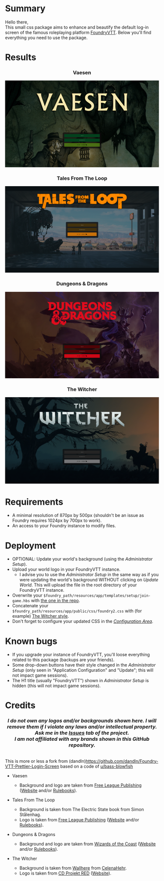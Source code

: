 # Summary
Hello there,<br>
This small css package aims to enhance and beautify the default log-in screen of the famous roleplaying platform [FoundryVTT](https://foundryvtt.com/).
Below you'll find everything you need to use the package.

# Results
### <p align="center">Vaesen</p>
![Vaesen Rendered](_samples/vaesen-rendered.png)<br>
### <p align="center">Tales From The Loop</p>
![Tales From The Loop Rendered](_samples/tftl-rendered.png)<br>
### <p align="center">Dungeons & Dragons</p>
![Dungeons & Dragons](_samples/d&d-rendered.png)<br>
### <p align="center">The Witcher</p>
![The Witcher](_samples/the-witcher-rendered.png)<br>

# Requirements
* A minimal resolution of 870px by 500px (shouldn't be an issue as Foundry requires 1024px by 700px to work).
* An access to your Foundry instance to modify files.

# Deployment
* OPTIONAL: Update your world's background (using the *Administrator Setup*).
* Upload your world logo in your FoundryVTT instance.
    * I advise you to use the *Administrator Setup* in the same way as if you were updating the world's background WITHOUT clicking on *Update World*. This will upload the file in the root directory of your FoundryVTT instance.
* Overwrite your ```$foundry_path/resources/app/templates/setup/join-game.hbs``` with [the one in the repo](join-game.hbs).
* Concatenate your ```$foundry_path/resources/app/public/css/foundry2.css``` with (for example) [The Witcher style](the-witcher/foundry2.css).
* Don't forget to configure your updated CSS in the [*Configuration Area*](the-witcher/foundry2.css#L10).

# Known bugs
* If you upgrade your instance of FoundryVTT, you'll loose everything related to this package (backups are your friends).
* Some drop-down buttons have their style changed in the *Administrator Setup* (only seen in "Application Configuration" and "Update"; this will not impact game sessions).
* The H1 title (usually "FoundryVTT") shown in *Administrator Setup* is hidden (this will not impact game sessions).

# Credits
### <p align="center">*I do not own any logos and/or backgrounds shown here. I will remove them if I violate any laws and/or intellectual property. Ask me in the [Issues](https://github.com/Doluprane/foundryvtt-login-pages/issues) tab of the project.<br>I am not affiliated with any brands shown in this GitHub repository.*</p>
<br>This is more or less a fork from (dandln)https://github.com/dandln/Foundry-VTT-Prettier-Login-Screen based on a code of [u/bass-blowfish](https://www.reddit.com/user/bass-blowfish/)<br>

* Vaesen
    * Background and logo are taken from [Free League Publishing](https://freeleaguepublishing.com/) ([Website](https://freeleaguepublishing.com/games/vaesen/) and/or [Rulebooks](https://freeleaguepublishing.com/shop/vaesen-2/vaesen-nordic-horror-roleplaying/)).

* Tales From The Loop 
    * Background is taken from The Electric State book from Simon Stålenhag.
    * Logo is taken from [Free League Publishing](https://freeleaguepublishing.com/) ([Website](https://freeleaguepublishing.com/games/tales-from-the-loop-rpg/) and/or [Rulebooks](https://freeleaguepublishing.com/shop/tales-from-the-loop/core-rulebook/)).

* Dungeons & Dragons
    * Background and logo are taken from [Wizards of the Coast](https://company.wizards.com/) ([Website](https://dnd.wizards.com/) and/or [Rulebooks](https://marketplace.dndbeyond.com/category/dungeon-masters-guide/)).

* The Witcher
    * Background is taken from [Wallhere](https://wallhere.com/en/wallpaper/1931009/) from [CelenaHehr](https://wallhere.com/en/user/3600649/).
    * Logo is taken from [CD Projekt RED](https://www.cdprojektred.com/) ([Website](https://www.thewitcher.com/)).